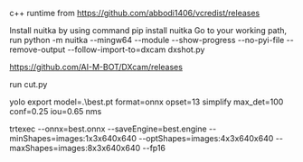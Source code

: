 c++ runtime from https://github.com/abbodi1406/vcredist/releases

Install nuitka by using command pip install nuitka
Go to your working path, run python -m nuitka --mingw64 --module --show-progress --no-pyi-file --remove-output --follow-import-to=dxcam dxshot.py

https://github.com/AI-M-BOT/DXcam/releases

run cut.py

yolo export model=.\best.pt format=onnx opset=13 simplify max_det=100 conf=0.25 iou=0.65 nms

trtexec --onnx=best.onnx --saveEngine=best.engine --minShapes=images:1x3x640x640 --optShapes=images:4x3x640x640 --maxShapes=images:8x3x640x640 --fp16
